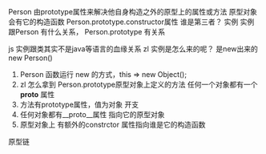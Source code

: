 Person 由prototype属性来解决他自身构造之外的原型上的属性或方法
原型对象会有它的构造函数 Person.prototype.constructor属性
谁是第三者？ 实例
实例 跟Person 有什么关系， Person.prototype 有关系

js 实例跟类其实不是java等语言的血缘关系
zl 实例是怎么来的呢？ 是new出来的 new Person()
1. Person 函数运行 new 的方式，this => new Object();
2. zl 怎么拿到 Person.prototype原型对象上定义的方法 任何一个对象都有一个 __proto__ 属性
3. 方法有prototype属性，值为对象 开支
4. 任何对象都有__proto__属性 指向它的原型对象
5. 原型对象上 有额外的constrctor 属性指向谁是它的构造函数

原型链